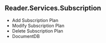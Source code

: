 ## Reader.Services.Subscription

- Add Subscription Plan
- Modify Subscription Plan
- Delete Subscription Plan
- DocumentDB